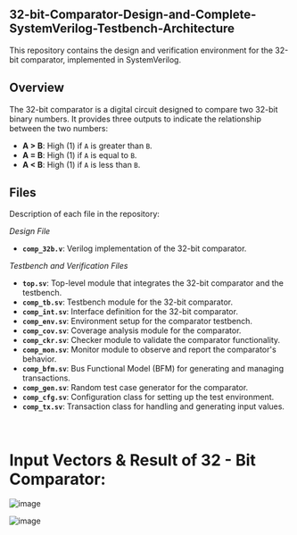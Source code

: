 ## 32-bit-Comparator-Design-and-Complete-SystemVerilog-Testbench-Architecture

This repository contains the design and verification environment for the 32-bit comparator, implemented in SystemVerilog.

## Overview

The 32-bit comparator is a digital circuit designed to compare two 32-bit binary numbers. It provides three outputs to indicate the relationship between the two numbers:

- **A > B**: High (1) if `A` is greater than `B`.
- **A = B**: High (1) if `A` is equal to `B`.
- **A < B**: High (1) if `A` is less than `B`.



## Files

Description of each file in the repository:<br>

*Design File*  <br>

- **`comp_32b.v`**: Verilog implementation of the 32-bit comparator.<br>

*Testbench and Verification Files*<br>

- **`top.sv`**: Top-level module that integrates the 32-bit comparator and the testbench.<br>
- **`comp_tb.sv`**: Testbench module for the 32-bit comparator.<br>
- **`comp_int.sv`**: Interface definition for the 32-bit comparator.<br>
- **`comp_env.sv`**: Environment setup for the comparator testbench.<br>
- **`comp_cov.sv`**: Coverage analysis module for the comparator.<br>
- **`comp_ckr.sv`**: Checker module to validate the comparator functionality.<br>
- **`comp_mon.sv`**: Monitor module to observe and report the comparator's behavior.<br>
- **`comp_bfm.sv`**: Bus Functional Model (BFM) for generating and managing transactions.<br>
- **`comp_gen.sv`**: Random test case generator for the comparator.<br>
- **`comp_cfg.sv`**: Configuration class for setting up the test environment.<br>
- **`comp_tx.sv`**: Transaction class for handling and generating input values.<br>

<br>

# Input Vectors & Result of 32 - Bit Comparator:

![image](https://github.com/user-attachments/assets/b6878108-52f0-48eb-8f9e-def9cd013856)

![image](https://github.com/user-attachments/assets/87101c13-cb5c-4984-8df0-772a668d6794)
